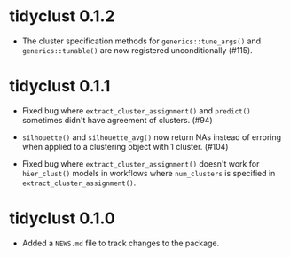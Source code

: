 # tidyclust 0.1.2

* The cluster specification methods for `generics::tune_args()` and `generics::tunable()` are now registered unconditionally (#115).

# tidyclust 0.1.1

* Fixed bug where `extract_cluster_assignment()` and `predict()` sometimes didn't have agreement of clusters. (#94)

* `silhouette()` and `silhouette_avg()` now return NAs instead of erroring when applied to a clustering object with 1 cluster. (#104)

* Fixed bug where `extract_cluster_assignment()` doesn't work for `hier_clust()` models in workflows where `num_clusters` is specified in `extract_cluster_assignment()`.

# tidyclust 0.1.0

* Added a `NEWS.md` file to track changes to the package.
